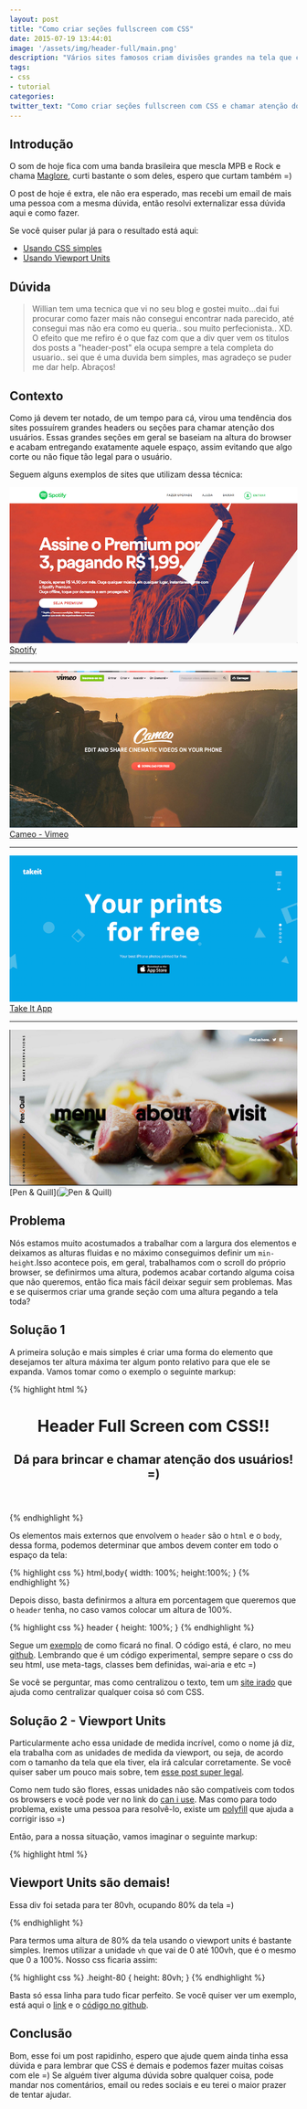 ```yaml
---
layout: post
title: "Como criar seções fullscreen com CSS"
date: 2015-07-19 13:44:01
image: '/assets/img/header-full/main.png'
description: "Vários sites famosos criam divisões grandes na tela que chamam bastante atenção, vamos aprender a fazer também."
tags:
- css
- tutorial
categories:
twitter_text: "Como criar seções fullscreen com CSS e chamar atenção dos usuários."
---
```


## Introdução 

O som de hoje fica com uma banda brasileira que mescla MPB e Rock e chama [Maglore](https://open.spotify.com/artist/24me6m3bV7l2rnUwaXV0Tj), curti bastante o som deles, espero que curtam também =)

O post de hoje é extra, ele não era esperado, mas recebi um email de mais uma pessoa com a mesma dúvida, então resolvi externalizar essa dúvida aqui e como fazer.

Se você quiser pular já para o resultado está aqui:

* [Usando CSS simples](http://willianjusten.com.br/labs/full-screen-sections/height-100.html)
* [Usando Viewport Units](http://willianjusten.com.br/labs/full-screen-sections/viewport.html)

## Dúvida

> Willian tem uma tecnica que vi no seu blog e gostei muito...dai fui procurar como fazer mais não consegui encontrar nada parecido, até consegui mas não era como eu queria.. sou muito perfecionista.. XD. O efeito que me refiro é o que faz com que a div quer vem os titulos dos posts a "header-post" ela ocupa sempre a tela completa do usuario.. sei que é uma duvida bem simples, mas agradeço se puder me dar help. Abraços!


## Contexto

Como já devem ter notado, de um tempo para cá, virou uma tendência dos sites possuírem grandes headers ou seções para chamar atenção dos usuários. Essas grandes seções em geral se baseiam na altura do browser e acabam entregando exatamente aquele espaço, assim evitando que algo corte ou não fique tão legal para o usuário.

Seguem alguns exemplos de sites que utilizam dessa técnica:

![Spotify](/assets/img/header-full/header-4.png)
[Spotify](https://www.spotify.com/br/)

---

![Cameo](/assets/img/header-full/header-1.png)
[Cameo - Vimeo](https://vimeo.com/cameo)

---

![Take It app](/assets/img/header-full/header-2.png)
[Take It App](http://www.takeitapp.co/en)

---

![Pen & Quill](/assets/img/header-full/header-3.png)
[Pen & Quill](![Pen & Quill]())


## Problema

Nós estamos muito acostumados a trabalhar com a largura dos elementos e deixamos as alturas fluidas e no máximo conseguimos definir um `min-height`.Isso acontece pois, em geral, trabalhamos com o scroll do próprio browser, se definirmos uma altura, podemos acabar cortando alguma coisa que não queremos, então fica mais fácil deixar seguir sem problemas. Mas e se quisermos criar uma grande seção com uma altura pegando a tela toda?


## Solução 1

A primeira solução e mais simples é criar uma forma do elemento que desejamos ter altura máxima ter algum ponto relativo para que ele se expanda. Vamos tomar como o exemplo o seguinte markup:

{% highlight html %}
<html>
    <!-- outras informações -->
    <body>
        <header>
            <div class="container">
                <h1>Header Full Screen com CSS!!</h1>
                <h2>Dá para brincar e chamar atenção dos usuários! =)</h2>
            </div>
        </header>
    </body>
</html>
{% endhighlight %}

Os elementos mais externos que envolvem o `header` são o `html` e o `body`, dessa forma, podemos determinar que ambos devem conter em todo o espaço da tela:

{% highlight css %}
html,body{
    width: 100%;
    height:100%;
}
{% endhighlight %}

Depois disso, basta definirmos a altura em porcentagem que queremos que o `header` tenha, no caso vamos colocar um altura de 100%.

{% highlight css %}
header {
    height: 100%;
}
{% endhighlight %}

Segue um [exemplo](http://willianjusten.com.br/labs/full-screen-sections/height-100.html) de como ficará no final. O código está, é claro, no meu [github](https://github.com/willianjusten/labs/blob/gh-pages/full-screen-sections/height-100.html). Lembrando que é um código experimental, sempre separe o css do seu html, use meta-tags, classes bem definidas, wai-aria e etc =)

Se você se perguntar, mas como centralizou o texto, tem um [site irado](http://howtocenterincss.com/) que ajuda como centralizar qualquer coisa só com CSS.

## Solução 2 - Viewport Units

Particularmente acho essa unidade de medida incrível, como o nome já diz, ela trabalha com as unidades de medida da viewport, ou seja, de acordo com o tamanho da tela que ela tiver, ela irá calcular corretamente. Se você quiser saber um pouco mais sobre, tem [esse post super legal](http://desenvolvimentoparaweb.com/css/unidades-css-rem-vh-vw-vmin-vmax-ex-ch/).

Como nem tudo são flores, essas unidades não são compatíveis com todos os browsers e você pode ver no link do [can i use](http://caniuse.com/#feat=viewport-units). Mas como para todo problema, existe uma pessoa para resolvê-lo, existe um [polyfill](https://github.com/rodneyrehm/viewport-units-buggyfill) que ajuda a corrigir isso =)

Então, para a nossa situação, vamos imaginar o seguinte markup:

{% highlight html %}
 <section class="height-80">
    <div class="content">
        <h1>Viewport Units são demais!</h1>
        <p>Essa div foi setada para ter 80vh, ocupando 80% da tela =)</p>
    </div>
</section>
{% endhighlight %}

Para termos uma altura de 80% da tela usando o viewport units é bastante simples. Iremos utilizar a unidade `vh` que vai de 0 até 100vh, que é o mesmo que 0 a 100%. Nosso css ficaria assim:

{% highlight css %}
.height-80 {
    height: 80vh;
}
{% endhighlight %}

Basta só essa linha para tudo ficar perfeito. Se você quiser ver um exemplo, está aqui o [link](http://willianjusten.com.br/labs/full-screen-sections/viewport.html) e o [código no github](https://github.com/willianjusten/labs/blob/gh-pages/full-screen-sections/viewport.html).

## Conclusão

Bom, esse foi um post rapidinho, espero que ajude quem ainda tinha essa dúvida e para lembrar que CSS é demais e podemos fazer muitas coisas com ele =)
Se alguém tiver alguma dúvida sobre qualquer coisa, pode mandar nos comentários, email ou redes sociais e eu terei o maior prazer de tentar ajudar.












